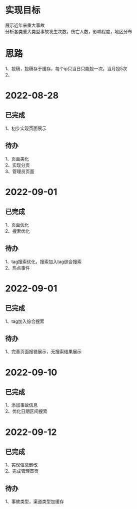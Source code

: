 # 实现目标
展示近年来重大事故  
分析各类重大类型事故发生次数，伤亡人数，影响程度，地区分布

# 思路
1、投稿，投稿存于缓存，每个ip只当日只能投一次，当月投5次  
2、
# 2022-08-28  
## 已完成
1、初步实现页面展示

## 待办
1、页面美化  
2、实现分页  
3、管理员页面  

# 2022-09-01  
## 已完成
1、页面优化  
2、搜索优化

## 待办
1、tag搜索优化，搜索加入tag综合搜索  
2、热点事件 

# 2022-09-01  
## 已完成
1、tag加入综合搜索    

## 待办
1、完善页面报错展示，无搜索结果展示 
   
# 2022-09-10  
## 已完成
1、添加事故信息  
2、优化日期区间搜索    

# 2022-09-12  
## 已完成
1、实现信息删改   
2、完成管理首页
## 待办
1、事故类型，渠道类型加缓存     
